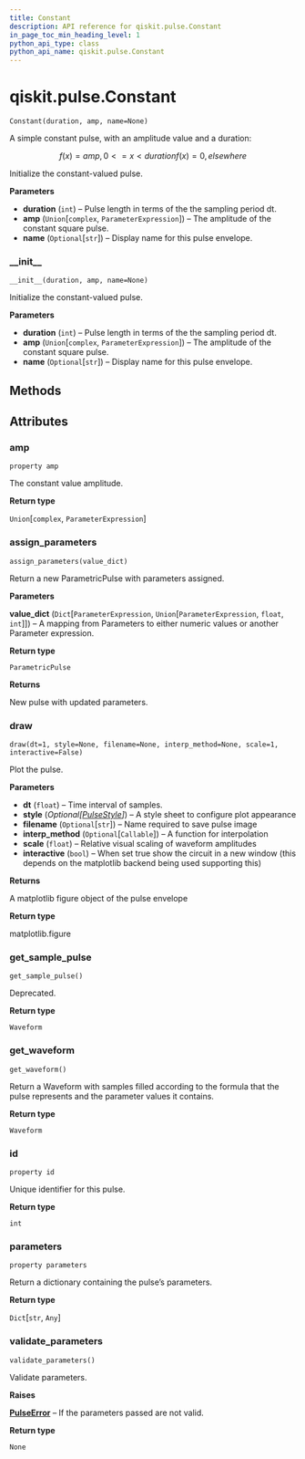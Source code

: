 ```yaml
---
title: Constant
description: API reference for qiskit.pulse.Constant
in_page_toc_min_heading_level: 1
python_api_type: class
python_api_name: qiskit.pulse.Constant
---
```


<span id="qiskit-pulse-constant" />

# qiskit.pulse.Constant

<span id="qiskit.pulse.Constant" />

`Constant(duration, amp, name=None)`

A simple constant pulse, with an amplitude value and a duration:

$$
f(x) = amp    ,  0 <= x < duration
f(x) = 0      ,  elsewhere
$$

Initialize the constant-valued pulse.

**Parameters**

*   **duration** (`int`) – Pulse length in terms of the the sampling period dt.
*   **amp** (`Union`\[`complex`, `ParameterExpression`]) – The amplitude of the constant square pulse.
*   **name** (`Optional`\[`str`]) – Display name for this pulse envelope.

### \_\_init\_\_

<span id="qiskit.pulse.Constant.__init__" />

`__init__(duration, amp, name=None)`

Initialize the constant-valued pulse.

**Parameters**

*   **duration** (`int`) – Pulse length in terms of the the sampling period dt.
*   **amp** (`Union`\[`complex`, `ParameterExpression`]) – The amplitude of the constant square pulse.
*   **name** (`Optional`\[`str`]) – Display name for this pulse envelope.

## Methods

## Attributes

### amp

<span id="qiskit.pulse.Constant.amp" />

`property amp`

The constant value amplitude.

**Return type**

`Union`\[`complex`, `ParameterExpression`]

### assign\_parameters

<span id="qiskit.pulse.Constant.assign_parameters" />

`assign_parameters(value_dict)`

Return a new ParametricPulse with parameters assigned.

**Parameters**

**value\_dict** (`Dict`\[`ParameterExpression`, `Union`\[`ParameterExpression`, `float`, `int`]]) – A mapping from Parameters to either numeric values or another Parameter expression.

**Return type**

`ParametricPulse`

**Returns**

New pulse with updated parameters.

### draw

<span id="qiskit.pulse.Constant.draw" />

`draw(dt=1, style=None, filename=None, interp_method=None, scale=1, interactive=False)`

Plot the pulse.

**Parameters**

*   **dt** (`float`) – Time interval of samples.
*   **style** (*Optional\[*[*PulseStyle*](qiskit.visualization.pulse.qcstyle#PulseStyle "qiskit.visualization.pulse.qcstyle.PulseStyle")*]*) – A style sheet to configure plot appearance
*   **filename** (`Optional`\[`str`]) – Name required to save pulse image
*   **interp\_method** (`Optional`\[`Callable`]) – A function for interpolation
*   **scale** (`float`) – Relative visual scaling of waveform amplitudes
*   **interactive** (`bool`) – When set true show the circuit in a new window (this depends on the matplotlib backend being used supporting this)

**Returns**

A matplotlib figure object of the pulse envelope

**Return type**

matplotlib.figure

### get\_sample\_pulse

<span id="qiskit.pulse.Constant.get_sample_pulse" />

`get_sample_pulse()`

Deprecated.

**Return type**

`Waveform`

### get\_waveform

<span id="qiskit.pulse.Constant.get_waveform" />

`get_waveform()`

Return a Waveform with samples filled according to the formula that the pulse represents and the parameter values it contains.

**Return type**

`Waveform`

### id

<span id="qiskit.pulse.Constant.id" />

`property id`

Unique identifier for this pulse.

**Return type**

`int`

### parameters

<span id="qiskit.pulse.Constant.parameters" />

`property parameters`

Return a dictionary containing the pulse’s parameters.

**Return type**

`Dict`\[`str`, `Any`]

### validate\_parameters

<span id="qiskit.pulse.Constant.validate_parameters" />

`validate_parameters()`

Validate parameters.

**Raises**

[**PulseError**](qiskit.pulse.PulseError "qiskit.pulse.PulseError") – If the parameters passed are not valid.

**Return type**

`None`

